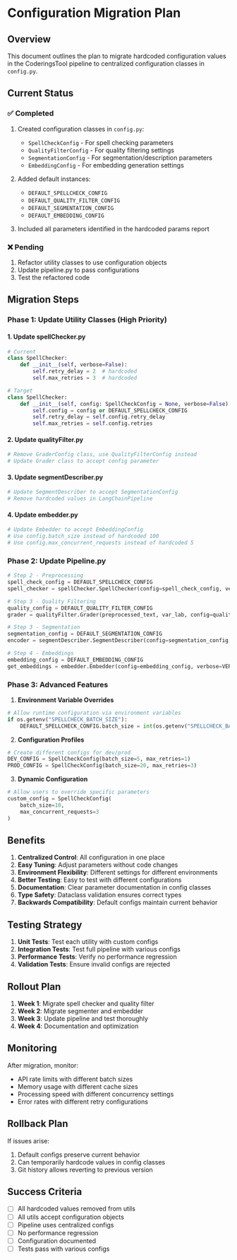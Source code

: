 # Configuration Migration Plan

## Overview
This document outlines the plan to migrate hardcoded configuration values in the CoderingsTool pipeline to centralized configuration classes in `config.py`.

## Current Status

### ✅ Completed
1. Created configuration classes in `config.py`:
   - `SpellCheckConfig` - For spell checking parameters
   - `QualityFilterConfig` - For quality filtering settings
   - `SegmentationConfig` - For segmentation/description parameters
   - `EmbeddingConfig` - For embedding generation settings

2. Added default instances:
   - `DEFAULT_SPELLCHECK_CONFIG`
   - `DEFAULT_QUALITY_FILTER_CONFIG`
   - `DEFAULT_SEGMENTATION_CONFIG`
   - `DEFAULT_EMBEDDING_CONFIG`

3. Included all parameters identified in the hardcoded params report

### ❌ Pending
1. Refactor utility classes to use configuration objects
2. Update pipeline.py to pass configurations
3. Test the refactored code

## Migration Steps

### Phase 1: Update Utility Classes (High Priority)

#### 1. Update spellChecker.py
```python
# Current
class SpellChecker:
    def __init__(self, verbose=False):
        self.retry_delay = 2  # hardcoded
        self.max_retries = 3  # hardcoded

# Target
class SpellChecker:
    def __init__(self, config: SpellCheckConfig = None, verbose=False):
        self.config = config or DEFAULT_SPELLCHECK_CONFIG
        self.retry_delay = self.config.retry_delay
        self.max_retries = self.config.retries
```

#### 2. Update qualityFilter.py
```python
# Remove GraderConfig class, use QualityFilterConfig instead
# Update Grader class to accept config parameter
```

#### 3. Update segmentDescriber.py
```python
# Update SegmentDescriber to accept SegmentationConfig
# Remove hardcoded values in LangChainPipeline
```

#### 4. Update embedder.py
```python
# Update Embedder to accept EmbeddingConfig
# Use config.batch_size instead of hardcoded 100
# Use config.max_concurrent_requests instead of hardcoded 5
```

### Phase 2: Update Pipeline.py

```python
# Step 2 - Preprocessing
spell_check_config = DEFAULT_SPELLCHECK_CONFIG
spell_checker = spellChecker.SpellChecker(config=spell_check_config, verbose=VERBOSE)

# Step 3 - Quality Filtering
quality_config = DEFAULT_QUALITY_FILTER_CONFIG
grader = qualityFilter.Grader(preprocessed_text, var_lab, config=quality_config, verbose=VERBOSE)

# Step 3 - Segmentation
segmentation_config = DEFAULT_SEGMENTATION_CONFIG
encoder = segmentDescriber.SegmentDescriber(config=segmentation_config, verbose=VERBOSE)

# Step 4 - Embeddings
embedding_config = DEFAULT_EMBEDDING_CONFIG
get_embeddings = embedder.Embedder(config=embedding_config, verbose=VERBOSE)
```

### Phase 3: Advanced Features

1. **Environment Variable Overrides**
```python
# Allow runtime configuration via environment variables
if os.getenv("SPELLCHECK_BATCH_SIZE"):
    DEFAULT_SPELLCHECK_CONFIG.batch_size = int(os.getenv("SPELLCHECK_BATCH_SIZE"))
```

2. **Configuration Profiles**
```python
# Create different configs for dev/prod
DEV_CONFIG = SpellCheckConfig(batch_size=5, max_retries=1)
PROD_CONFIG = SpellCheckConfig(batch_size=20, max_retries=3)
```

3. **Dynamic Configuration**
```python
# Allow users to override specific parameters
custom_config = SpellCheckConfig(
    batch_size=10,
    max_concurrent_requests=3
)
```

## Benefits

1. **Centralized Control**: All configuration in one place
2. **Easy Tuning**: Adjust parameters without code changes
3. **Environment Flexibility**: Different settings for different environments
4. **Better Testing**: Easy to test with different configurations
5. **Documentation**: Clear parameter documentation in config classes
6. **Type Safety**: Dataclass validation ensures correct types
7. **Backwards Compatibility**: Default configs maintain current behavior

## Testing Strategy

1. **Unit Tests**: Test each utility with custom configs
2. **Integration Tests**: Test full pipeline with various configs
3. **Performance Tests**: Verify no performance regression
4. **Validation Tests**: Ensure invalid configs are rejected

## Rollout Plan

1. **Week 1**: Migrate spell checker and quality filter
2. **Week 2**: Migrate segmenter and embedder
3. **Week 3**: Update pipeline and test thoroughly
4. **Week 4**: Documentation and optimization

## Monitoring

After migration, monitor:
- API rate limits with different batch sizes
- Memory usage with different cache sizes
- Processing speed with different concurrency settings
- Error rates with different retry configurations

## Rollback Plan

If issues arise:
1. Default configs preserve current behavior
2. Can temporarily hardcode values in config classes
3. Git history allows reverting to previous version

## Success Criteria

- [ ] All hardcoded values removed from utils
- [ ] All utils accept configuration objects
- [ ] Pipeline uses centralized configs
- [ ] No performance regression
- [ ] Configuration documented
- [ ] Tests pass with various configs